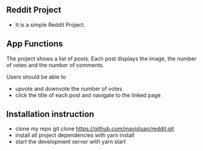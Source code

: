 ## Reddit Project
- It is a simple Reddit Project.


## App Functions

The project shows a list of posts. 
Each post displays the image, the number of votes and the number of comments.

Users should be able to 
- upvote and downvote the number of votes
- click the title of each post and navigate to the linked page

## Installation instruction
- clone my repo git clone https://github.com/mavisluan/reddit.git
- install all project dependencies with yarn install
- start the development server with yarn start